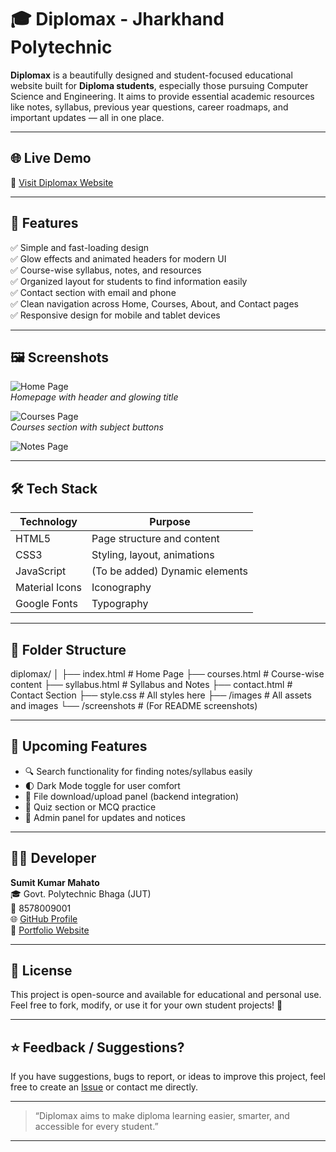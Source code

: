# 🎓 Diplomax - Jharkhand Polytechnic

**Diplomax** is a beautifully designed and student-focused educational website built for **Diploma students**, especially those pursuing Computer Science and Engineering. It aims to provide essential academic resources like notes, syllabus, previous year questions, career roadmaps, and important updates — all in one place.

---

## 🌐 Live Demo

🔗 [Visit Diplomax Website](https://diplomax-in.github.io/07/)

---

## 📌 Features

✅ Simple and fast-loading design  
✅ Glow effects and animated headers for modern UI  
✅ Course-wise syllabus, notes, and resources  
✅ Organized layout for students to find information easily  
✅ Contact section with email and phone  
✅ Clean navigation across Home, Courses, About, and Contact pages  
✅ Responsive design for mobile and tablet devices  

---

## 🖼️ Screenshots


![Home Page](home.jpg)  
*Homepage with header and glowing title*

![Courses Page](sem.jpg)  
*Courses section with subject buttons*

![Notes Page](notes.jpg)  


---

## 🛠 Tech Stack

| Technology   | Purpose                        |
|--------------|--------------------------------|
| HTML5        | Page structure and content     |
| CSS3         | Styling, layout, animations    |
| JavaScript   | (To be added) Dynamic elements |
| Material Icons | Iconography                  |
| Google Fonts | Typography                     |

---

## 📁 Folder Structure
diplomax/ │ ├── index.html           # Home Page ├── courses.html         # Course-wise content ├── syllabus.html        # Syllabus and Notes ├── contact.html         # Contact Section ├── style.css            # All styles here ├── /images              # All assets and images └── /screenshots         # (For README screenshots)

---

## 🚀 Upcoming Features

- 🔍 Search functionality for finding notes/syllabus easily  
- 🌓 Dark Mode toggle for user comfort  
- 📂 File download/upload panel (backend integration)  
- 🧠 Quiz section or MCQ practice  
- 📰 Admin panel for updates and notices

---

## 👨‍💻 Developer

**Sumit Kumar Mahato**  
🎓 Govt. Polytechnic Bhaga (JUT)  
📱 8578009001  
🌐 [GitHub Profile](https://github.com/diplomax-in)  
💼 [Portfolio Website](https://sumit-mahato-07.github.io/Portfolio/)

---

## 📜 License

This project is open-source and available for educational and personal use.  
Feel free to fork, modify, or use it for your own student projects! 🙌

---

## ⭐ Feedback / Suggestions?

If you have suggestions, bugs to report, or ideas to improve this project, feel free to create an [Issue](https://github.com/diplomax-in/07/issues) or contact me directly.

---

> “Diplomax aims to make diploma learning easier, smarter, and accessible for every student.”


---
